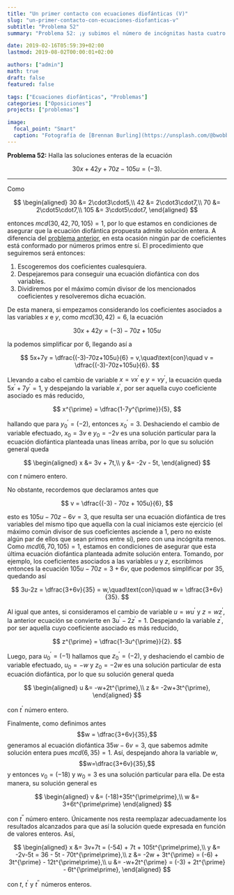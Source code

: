 ```yaml
---
title: "Un primer contacto con ecuaciones diofánticas (V)"
slug: "un-primer-contacto-con-ecuaciones-diofanticas-v"
subtitle: "Problema 52"
summary: "Problema 52: ¡y subimos el número de incógnitas hasta cuatro!."

date: 2019-02-16T05:59:39+02:00
lastmod: 2019-08-02T00:00:01+02:00

authors: ["admin"]
math: true
draft: false
featured: false

tags: ["Ecuaciones diofánticas", "Problemas"]
categories: ["Oposiciones"]
projects: ["problemas"]

image:
  focal_point: "Smart"
  caption: "Fotografía de [Brennan Burling](https://unsplash.com/@bwobble11), disponible en [Unsplash](https://unsplash.com/photos/vpaHZEYx35U)."
---
```


**Problema 52:** Halla las soluciones enteras de la ecuación 

$$
30x+42y+70z-105u=(-3).
$$

***

Como

$$
\begin{aligned}
30 &= 2\cdot3\cdot5,\\
42 &= 2\cdot3\cdot7,\\
70 &= 2\cdot5\cdot7,\\
105 &= 3\cdot5\cdot7,
\end{aligned}
$$

entonces $mcd(30,42,70,105)=1$, por lo que estamos en condiciones de asegurar que la ecuación diofántica propuesta admite solución entera. A diferencia del [problema anterior](/2019/02/13/un-primer-contacto-con-ecuaciones-diofanticas-iv/), en esta ocasión ningún par de coeficientes está conformado por números primos entre sí. El procedimiento que seguiremos será entonces:

1. Escogeremos dos coeficientes cualesquiera.
2. Despejaremos para conseguir una ecuación diofántica con dos variables.
3. Dividiremos por el máximo común divisor de los mencionados coeficientes y resolveremos dicha ecuación.

De esta manera, si empezamos considerando los coeficientes asociados a las variables $x$ e $y$, como $mcd(30,42)=6$, la ecuación 

$$
30x+42y = (-3) - 70z + 105u
$$ 

la podemos simplificar por $6$, llegando así a

$$
5x+7y = \dfrac{(-3)-70z+105u}{6} = v,\quad\text{con}\quad v = \dfrac{(-3)-70z+105u}{6}.
$$

Llevando a cabo el cambio de variable $x = vx^{\prime}$ e $y = vy^{\prime}$, la ecuación queda $5x^{\prime} +7y^{\prime}=1$, y despejando la variable $x^{\prime}$, por ser aquella cuyo coeficiente asociado es más reducido,

$$
x^{\prime} = \dfrac{1-7y^{\prime}}{5},
$$

hallando que para $y^{\prime}_0 = (-2)$, entonces $x^{\prime}_0 = 3$. Deshaciendo el cambio de variable efectuado, $x_0 = 3v$ e $y_0 = -2v$ es una solución particular para la ecuación diofántica planteada unas líneas arriba, por lo que su solución general queda

$$
\begin{aligned}
x &= 3v + 7t,\\
y &= -2v - 5t,
\end{aligned}
$$

con $t$ número entero.

No obstante, recordemos que declaramos antes que 

$$
v = \dfrac{(-3) - 70z + 105u}{6},
$$ 

esto es $105u - 70z - 6v = 3$, que resulta ser una ecuación diofántica de tres variables del mismo tipo que aquella con la cual iniciamos este ejercicio (el máximo común divisor de sus coeficientes asciende a $1$, pero no existe algún par de ellos que sean primos entre sí), pero con una incógnita menos. Como $mcd(6,70,105) = 1$, estamos en condiciones de asegurar que esta última ecuación diofántica planteada admite solución entera. Tomando, por ejemplo, los coeficientes asociados a las variables $u$ y $z$, escribimos entonces la ecuación $105u-70z = 3+6v$, que podemos simplificar por $35$, quedando así

$$
3u-2z = \dfrac{3+6v}{35} = w,\quad\text{con}\quad w = \dfrac{3+6v}{35}.
$$

Al igual que antes, si consideramos el cambio de variable $u = wu^{\prime}$ y $z = wz^{\prime}$, la anterior ecuación se convierte en $3u^{\prime} -2z^{\prime} =1$. Despejando la variable $z^{\prime}$, por ser aquella cuyo coeficiente asociado es más reducido, 

$$
z^{\prime} = \dfrac{1-3u^{\prime}}{2}.
$$ 

Luego, para $u^{\prime}_0 =(-1)$ hallamos que $z^{\prime}_0 =(-2)$, y deshaciendo el cambio de variable efectuado, $u_0 = -w$ y $z_0 = -2w$ es una solución particular de esta ecuación diofántica, por lo que su solución general queda

$$
\begin{aligned}
u &= -w+2t^{\prime},\\ 
z &= -2w+3t^{\prime},
\end{aligned}
$$

con $t^{\prime}$ número entero.

Finalmente, como definimos antes $$w = \dfrac{3+6v}{35},$$ generamos al ecuación diofántica $35w-6v=3$, que sabemos admite solución entera pues $mcd(6,35) = 1$. Así, despejando ahora la variable $w$, $$w=\dfrac{3+6v}{35},$$ y entonces $v_0 = (-18)$ y $w_0=3$ es una solución particular para ella. De esta manera, su solución general es

$$
\begin{aligned}
v &= (-18)+35t^{\prime\prime},\\
w &= 3+6t^{\prime\prime}
\end{aligned}
$$

con $t^{\prime\prime}$ número entero. Únicamente nos resta reemplazar adecuadamente los resultados alcanzados para que así la solución quede expresada en función de valores enteros. Así,

$$
\begin{aligned}
x &= 3v+7t = (-54) + 7t + 105t^{\prime\prime},\\
y &= -2v-5t = 36 - 5t - 70t^{\prime\prime},\\
z &= -2w + 3t^{\prime} = (-6) + 3t^{\prime} - 12t^{\prime\prime},\\ 
u &= -w+2t^{\prime} = (-3) + 2t^{\prime} - 6t^{\prime\prime},
\end{aligned}
$$

con $t$, $t^{\prime}$ y $t^{\prime\prime}$ números enteros.
